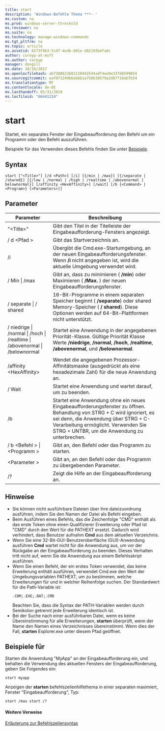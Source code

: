 ```yaml
---
title: start
description: 'Windows-Befehle Thema ***- '
ms.custom: na
ms.prod: windows-server-threshold
ms.reviewer: na
ms.suite: na
ms.technology: manage-windows-commands
ms.tgt_pltfrm: na
ms.topic: article
ms.assetid: 0173f9b3-5cd7-4edb-b01e-d02193b4fadc
author: coreyp-at-msft
ms.author: coreyp
manager: dongill
ms.date: 10/16/2017
ms.openlocfilehash: ab7388633681120442544adf4ee0e337d8599854
ms.sourcegitcommit: eaf071249b6eb6b1a758b38579a2d87710abfb54
ms.translationtype: MT
ms.contentlocale: de-DE
ms.lasthandoff: 05/31/2019
ms.locfileid: "66441224"
---
```

# <a name="start"></a>start



Startet, ein separates Fenster der Eingabeaufforderung den Befehl um ein Programm oder den Befehl auszuführen.

Beispiele für das Verwenden dieses Befehls finden Sie unter [Beispiele](#BKMK_examples).

## <a name="syntax"></a>Syntax

```
start ["<Title>"] [/d <Path>] [/i] [{/min | /max}] [{/separate | /shared}] [{/low | /normal | /high | /realtime | /abovenormal | belownormal}] [/affinity <HexAffinity>] [/wait] [/b {<Command> | <Program>} [<Parameters>]]
```

## <a name="parameters"></a>Parameter

|Parameter|Beschreibung|
|---------|-----------|
|"\<Title>"|Gibt den Titel in der Titelleiste der Eingabeaufforderung-Fensters angezeigt.|
|/ d \<Pfad >|Gibt das Startverzeichnis an.|
|/i|Übergibt die Cmd.exe-Startumgebung, an der neuen Eingabeaufforderungsfenster. Wenn **/i** nicht angegeben ist, wird die aktuelle Umgebung verwendet wird.|
|/ Min  \| /max|Gibt an, dass zu minimieren ( **/min**) oder Maximieren ( **/Max.** ) der neuen Eingabeaufforderungsfenster.|
|/ separate \| / shared|16-Bit-Programme in einem separaten Speicher beginnt ( **/separate**) oder shared Memory-Speicher ( **/ shared**). Diese Optionen werden auf 64-Bit-Plattformen nicht unterstützt.|
|/ niedrige \| /normal \| /hoch \| /realtime \| /abovenormal \| /belownormal|Startet eine Anwendung in der angegebenen Priorität-Klasse. Gültige Priorität Klasse Werte **/niedrige**, **/normal**, **/hoch**, **/realtime**, **/abovenormal**, und **/belownormal**.|
|/affinity \<HexAffinity>|Wendet die angegebenen Prozessor-Affinitätsmaske (ausgedrückt als eine hexadezimale Zahl) für die neue Anwendung an.|
|/ Wait|Startet eine Anwendung und wartet darauf, um zu beenden.|
|/b|Startet eine Anwendung ohne ein neues Eingabeaufforderungsfenster zu öffnen. Behandlung von STRG + C wird ignoriert, es sei denn, die Anwendung über STRG + C-Verarbeitung ermöglicht. Verwenden Sie STRG + UNTBR, um die Anwendung zu unterbrechen.|
|/ b \<Befehl > \| \<Programm >|Gibt an, den Befehl oder das Programm zu starten.|
|\<Parameter >|Gibt an, an den Befehl oder das Programm zu übergebenden Parameter.|
|/?|Zeigt die Hilfe an der Eingabeaufforderung an.|

## <a name="remarks"></a>Hinweise

- Sie können nicht ausführbare Dateien über ihre dateizuordnung ausführen, indem Sie den Namen der Datei als Befehl eingeben.
- Beim Ausführen eines Befehls, das die Zeichenfolge "CMD" enthält als das erste Token ohne einen Qualifizierer Erweiterung oder Pfad ist "CMD" durch den Wert für die PATHEXT ersetzt. Dadurch wird verhindert, dass Benutzer aufnahm **Cmd** aus dem aktuellen Verzeichnis.
- Wenn Sie eine 32-Bit-GUI-Benutzeroberfläche (GUI)-Anwendung ausführen **Cmd** wartet nicht für die Anwendung aus, um vor der Rückgabe an der Eingabeaufforderung zu beenden. Dieses Verhalten tritt nicht auf, wenn Sie die Anwendung aus einem Befehlsskript ausführen.
- Wenn Sie einen Befehl, der ein erstes Token verwendet, das keine Erweiterung enthält ausführen, verwendet Cmd.exe den Wert der Umgebungsvariablen PATHEXT, um zu bestimmen, welche Erweiterungen für und in welcher Reihenfolge suchen. Der Standardwert für die Path-Variable ist:  
  ```
  .COM;.EXE;.BAT;.CMD 
  ```  
  Beachten Sie, dass die Syntax der PATH-Variablen werden durch Semikolon getrennt jede Erweiterung identisch ist.
- Bei der Suche nach einer ausführbaren Datei, wenn es keine Übereinstimmung für alle Erweiterungen, **starten** überprüft, wenn der Name den Namen eines Verzeichnisses übereinstimmt. Wenn dies der Fall, **starten** Explorer.exe unter diesem Pfad geöffnet.

## <a name="BKMK_examples"></a>Beispiele für

Starten die Anwendung "MyApp" an der Eingabeaufforderung ein, und behalten die Verwendung des aktuellen Fensters der Eingabeaufforderung, geben Sie Folgendes ein:
```
start myapp 
```
Anzeigen der **starten** befehlszeilenhilfethema in einer separaten maximiert, Fenster "Eingabeaufforderung", Typ:
```
start /max start /?
```

#### <a name="additional-references"></a>Weitere Verweise

[Erläuterung zur Befehlszeilensyntax](command-line-syntax-key.md)
